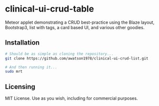 clinical-ui-crud-table
================

Meteor applet demonstrating a CRUD best-practice using the Blaze layout, Bootstrap3, list with tags, a card based UI, and various other goodies.


Installation  
------------------------

````sh
# Should be as simple as cloning the repository...  
git clone https://github.com/awatson1978/clinical-ui-crud-list.git

# And then running it...
sudo mrt
````


Licensing
------------------------

MIT License. Use as you wish, including for commercial purposes.
